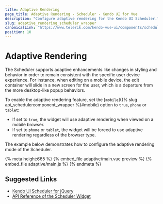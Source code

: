 ```yaml
---
title: Adaptive Rendering
page_title: Adaptive Rendering - Scheduler - Kendo UI for Vue
description: "Configure adaptive rendering for the Kendo UI Scheduler."
slug: adaptive_rendering_scheduler_wrapper
canonicalLink: "https://www.telerik.com/kendo-vue-ui/components/scheduler/"
position: 10
---
```


<div><WrapperBanner link="/kendo-vue-ui/components/scheduler"></WrapperBanner></div> 

# Adaptive Rendering

The Scheduler supports adaptive enhancements like changes in styling and behavior in order to remain consistent with the specific user device experience. For instance, when editing on a mobile device, the edit container will slide in a new screen for the user, which is a departure from the more desktop-like popup behaviors.

To enable the adaptive rendering feature, set the [`mobile`]({% slug api_schedulercomponent_wrapper %}#mobile) option to `true`,  `phone` or `tablet`:

* If set to `true`, the widget will use adaptive rendering when viewed on a mobile browser.
* If set to `phone` or `tablet`, the widget will be forced to use adaptive rendering regardless of the browser type.

 The example below demonstrates how to configure the adaptive rendering mode of the Scheduler.
 
{% meta height:665 %}
{% embed_file adaptive/main.vue preview %}
{% embed_file adaptive/main.js %}
{% endmeta %}

## Suggested Links

* [Kendo UI Scheduler for jQuery](https://docs.telerik.com/kendo-ui/controls/scheduling/scheduler/overview)
* [API Reference of the Scheduler Widget](https://docs.telerik.com/kendo-ui/api/javascript/ui/scheduler)